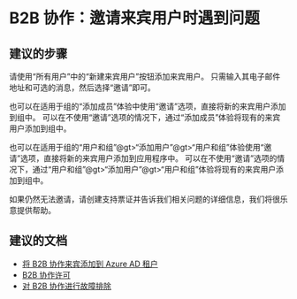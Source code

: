 <properties
    pageTitle="B2B collaboration: Problem inviting the guest user"
    description="Azure Active Directory 自助服务"
    service="microsoft.aad"
    resource="Microsoft_AAD_IAM"
    authors="sasubram"
    displayOrder="788"
    selfHelpType="resource"
    supportTopicIds=""
    resourceTags="userandgroups_overview,userandgroups_user,userandgroups_group"
    productPesIds=""
    cloudEnvironments="public"
    />


# <a name="b2b-collaboration-problem-inviting-the-guest-user"></a>B2B 协作：邀请来宾用户时遇到问题

## <a name="recommended-steps"></a>**建议的步骤**
请使用“所有用户”中的“新建来宾用户”按钮添加来宾用户。 只需输入其电子邮件地址和可选的消息，然后选择“邀请”即可。
 
也可以在适用于组的“添加成员”体验中使用“邀请”选项，直接将新的来宾用户添加到组中。 可以在不使用“邀请”选项的情况下，通过“添加成员”体验将现有的来宾用户添加到组中。
 
也可以在适用于组的“用户和组”@gt>“添加用户”@gt>“用户和组”体验使用“邀请”选项，直接将新的来宾用户添加到应用程序中。 可以在不使用“邀请”选项的情况下，通过“用户和组”@gt>“添加用户”@gt>“用户和组”体验将现有的来宾用户添加到组中。
 
如果仍然无法邀请，请创建支持票证并告诉我们相关问题的详细信息，我们将很乐意提供帮助。
 
## <a name="recommended-documents"></a>**建议的文档**
* [将 B2B 协作来宾添加到 Azure AD 租户](https://docs.microsoft.com/azure/active-directory/active-directory-b2b-admin-add-users)
* [B2B 协作许可](https://docs.microsoft.com/azure/active-directory/active-directory-b2b-licensing)
* [对 B2B 协作进行故障排除](https://docs.microsoft.com/azure/active-directory/active-directory-b2b-troubleshooting)

